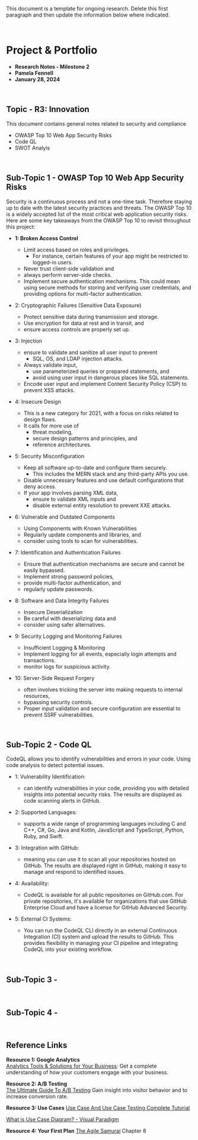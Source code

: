 This document is a template for ongoing research. Delete this first paragraph and then update the information below where indicated. 


<br>

# Project & Portfolio 

* **Research Notes - Milestone 2**
* **Pamela Fennell**
* **January 28, 2024**

<br>


## Topic - R3: Innovation
This document contains general notes related to security and compliance
- OWASP Top 10 Web App Security Risks
- Code QL
- SWOT Analyis



<br>

## Sub-Topic 1 - OWASP Top 10 Web App Security Risks
Security is a continuous process and not a one-time task. Therefore staying up to date with the latest security practices and threats. The OWASP Top 10 is a widely accepted list of the most critical web application security risks. Here are some key takeaways from the OWASP Top 10 to revisit throughout this project:

* **1: Broken Access Control** 
    - Limit access based on roles and privileges. 
        - For instance, certain features of your app might be restricted to logged-in users.
    - Never trust client-side validation and 
    - always perform server-side checks.
    - Implement secure authentication mechanisms. This could mean using secure methods for storing and verifying user credentials, and providing options for multi-factor authentication.


* 2: Cryptographic Failures (Sensitive Data Exposure)
    - Protect sensitive data during transmission and storage. 
    - Use encryption for data at rest and in transit, and 
    - ensure access controls are properly set up.

* 3: Injection
    - ensure to validate and sanitize all user input to prevent 
        - SQL, OS, and LDAP injection attacks.
    - Always validate input, 
        - use parameterized queries or prepared statements, and 
        - avoid using user input in dangerous places like SQL statements.
    - Encode user input and implement Content Security Policy (CSP) to prevent XSS attacks.

* 4: Insecure Design
    - This is a new category for 2021, with a focus on risks related to design flaws. 
    - It calls for more use of 
        - threat modeling, 
        - secure design patterns and principles, and 
        - reference architectures.

* 5: Security Misconfiguration 
    - Keep all software up-to-date and configure them securely. 
        - This includes the MERN stack and any third-party APIs you use.
    - Disable unnecessary features and use default configurations that deny access.
    - If your app involves parsing XML data, 
        - ensure to validate XML inputs and 
        - disable external entity resolution to prevent XXE attacks.



* 6: Vulnerable and Outdated Components 
    - Using Components with Known Vulnerabilities 
    - Regularly update components and libraries, and 
    - consider using tools to scan for vulnerabilities.

* 7: Identification and Authentication Failures
    - Ensure that authentication mechanisms are secure and cannot be easily bypassed. 
    - Implement strong password policies, 
    - provide multi-factor authentication, and 
    - regularly update passwords.

* 8: Software and Data Integrity Failures
    - Insecure Deserialization
    - Be careful with deserializing data and 
    - consider using safer alternatives.


* 9: Security Logging and Monitoring Failures 
    - Insufficient Logging & Monitoring 
    - Implement logging for all events, especially login attempts and transactions. 
    - monitor logs for suspicious activity.

* 10: Server-Side Request Forgery 
    - often involves tricking the server into making requests to internal resources, 
    - bypassing security controls. 
    - Proper input validation and secure configuration are essential to prevent SSRF vulnerabilities.

<br>

## Sub-Topic 2 -  Code QL
CodeQL allows you to identify vulnerabilities and errors in your code. Using code analysis to detect potential issues.
* 1: Vulnerability Identification:
    - can identify vulnerabilities in your code, providing you with detailed insights into potential security risks. The results are displayed as code scanning alerts in GitHub.

* 2: Supported Languages: 
    - supports a wide range of programming languages including C and C++, C#, Go, Java and Kotlin, JavaScript and TypeScript, Python, Ruby, and Swift.

* 3: Integration with GitHub: 
    - meaning you can use it to scan all your repositories hosted on GitHub. The results are displayed right in GitHub, making it easy to manage and respond to identified issues.

* 4: Availability:
    -  CodeQL is available for all public repositories on GitHub.com. For private repositories, it's available for organizations that use GitHub Enterprise Cloud and have a license for GitHub Advanced Security.

* 5: External CI Systems:
    - You can run the CodeQL CLI directly in an external Continuous Integration (CI) system and upload the results to GitHub. This provides flexibility in managing your CI pipeline and integrating CodeQL into your existing workflow. 



<br>

## Sub-Topic 3 - 

<br>

## Sub-Topic 4 - 
    
<br>

## Reference Links

**Resource 1: Google Analytics**  
[Analytics Tools & Solutions for Your Business](https://marketingplatform.google.com/about/analytics/benefits/): Get a complete understanding of how your customers engage with your business.

**Resource 2: A/B Testing**    
[The Ultimate Guide To A/B Testing](https://www.smashingmagazine.com/2010/06/the-ultimate-guide-to-a-b-testing/) Gain insight into visitor behavior and to increase conversion rate. 

**Resource 3: Use Cases**
[Use Case And Use Case Testing Complete Tutorial](https://www.softwaretestinghelp.com/use-case-testing/)

[What is Use Case Diagram? - Visual Paradigm](https://www.visual-paradigm.com/guide/uml-unified-modeling-language/what-is-use-case-diagram/)

**Resource 4: Your First Plan**
[The Agile Samurai](https://learning.oreilly.com/library/view/the-agile-samurai/9781680500066/f_0056.html) Chapter 8

